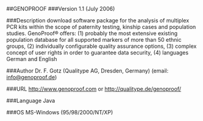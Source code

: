 ##GENOPROOF
###Version
1.1 (July 2006)

###Description
download software package for the analysis of multiplex PCR kits within the scope of paternity testing, kinship cases and population studies. GenoProof® offers: (1) probably the most extensive existing population database for all supported markers of more than 50 ethnic groups, (2) individually configurable quality assurance options, (3) complex concept of user rights in order to guarantee data security, (4) languages German and English

###Author
Dr. F. Gotz (Qualitype AG, Dresden, Germany) (email: info@genoproof.de)

###URL
http://www.genoproof.com or http://qualitype.de/genoproof/

###Language
Java

###OS
MS-Windows (95/98/2000/NT/XP)


